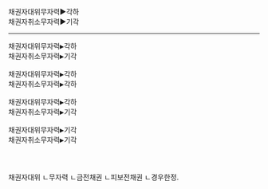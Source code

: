 ﻿<link rel="stylesheet" href="../_res/darkmode.css">


채권자대위무자력▶<span class="r">각하</span>  
채권자취소무자력▶<span class="b">기각</span>  

--- 
<pre>
채권자대위무자력▶<span class="r">각하</span>  
채권자취소무자력▶<span class="b">기각</span>  

채권자대위무자력▶<span class="r">각하</span>  
채권자취소무자력▶<span class="t">각하</span>  

채권자대위무자력▶<span class="b">각하</span>  
채권자취소무자력▶<span class="r">기각</span>  

채권자대위무자력▶<span class="t">기각</span>  
채권자취소무자력▶<span class="r">기각</span>  

</pre>


#
채권자대위
ㄴ무자력
ㄴ금전채권
ㄴ피보전채권
ㄴ경우한정.



